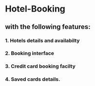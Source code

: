 # Hotel-Booking 
## with the following features:
### 1. Hotels details and availabilty
### 2. Booking interface
### 3. Credit card booking facilty
### 4. Saved cards details.
